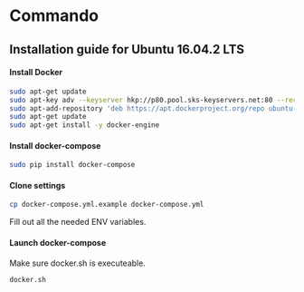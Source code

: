 # Commando

## Installation guide for Ubuntu 16.04.2 LTS

#### Install Docker

```bash
sudo apt-get update
sudo apt-key adv --keyserver hkp://p80.pool.sks-keyservers.net:80 --recv-keys 58118E89F3A912897C070ADBF76221572C52609D
sudo apt-add-repository 'deb https://apt.dockerproject.org/repo ubuntu-xenial main'
sudo apt-get update
sudo apt-get install -y docker-engine
```

#### Install docker-compose
```bash
sudo pip install docker-compose
```

#### Clone settings
```bash
cp docker-compose.yml.example docker-compose.yml
```

Fill out all the needed ENV variables.

#### Launch docker-compose
Make sure docker.sh is executeable.

```bash
docker.sh
```
